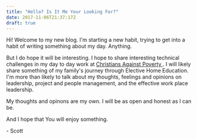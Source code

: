 ```yaml
---
title: "Hello? Is It Me Your Looking For?"
date: 2017-11-06T21:37:17Z
draft: true
---
```

Hi! Welcome to my new blog. I'm starting a new habit, trying to get into a habit of writing something about my day. Anything.

But I do hope it will be interesting. I hope to share interesting technical challenges in my day to day work at <a href="https://www.capuk.org"> Christians Against Poverty </a>. I will likely share something of my family's journey through Elective Home Education. I'm more than likely to talk about my thoughts, feelings and opinions on leadership, project and people management, and the effective work place leadership.

My thoughts and opinons are my own. I will be as open and honest as I can be.

And I hope that You will enjoy something.

\- Scott
